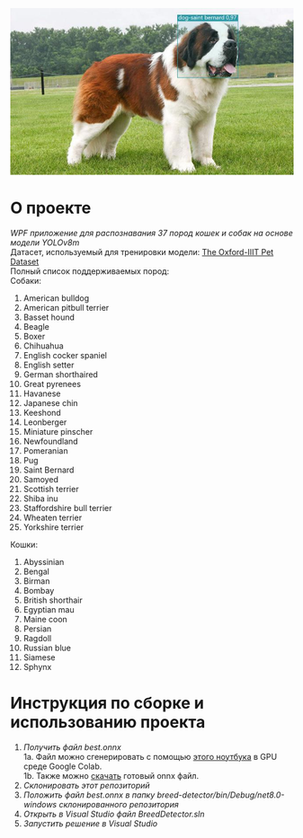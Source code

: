 
![Пример работы](https://raw.githubusercontent.com/borod1nov/breed-detector/1ccfdf6be335b1cb252a598cf89e6f97771bf58a/saint_bernard_example.jpg)
# О проекте
*WPF приложение для распознавания 37 пород кошек и собак на основе модели YOLOv8m*\
Датасет, используемый для тренировки модели: [The Oxford-IIIT Pet Dataset](https://www.kaggle.com/datasets/tanlikesmath/the-oxfordiiit-pet-dataset)\
Полный список поддерживаемых пород:\
Собаки:
1) American bulldog	
2) American pitbull terrier	
3) Basset hound	
4) Beagle	
5) Boxer	
6) Chihuahua	
7) English cocker spaniel	
8) English setter	
9) German shorthaired	
10) Great pyrenees	
11) Havanese	
12) Japanese chin	
13) Keeshond
14) Leonberger
15) Miniature pinscher
16) Newfoundland
17) Pomeranian
18) Pug
19) Saint Bernard
20) Samoyed
21) Scottish terrier
22) Shiba inu
23) Staffordshire bull terrier
24) Wheaten terrier
25) Yorkshire terrier

Кошки:
1) Abyssinian
2) Bengal
3) Birman
4) Bombay
5) British shorthair
6) Egyptian mau
7) Maine coon
8) Persian
9) Ragdoll
10) Russian blue
11) Siamese
12) Sphynx

# Инструкция по сборке и использованию проекта
1. *Получить файл best.onnx*\
    1a. Файл можно сгенерировать с помощью [этого ноутбука](https://colab.research.google.com/drive/1SbCXfn1cGPilERDw0BXaEL_GNPP8T6wC?usp=sharing) в GPU среде Google Colab.\
    1b. Также можно [скачать](https://drive.google.com/uc?export=download&id=1AKeDjjEnoVFXkYOUDhPu-JxF_CbydGka) готовый onnx файл.
2. *Склонировать этот репозиторий*
3. *Положить файл best.onnx в папку breed-detector/bin/Debug/net8.0-windows склонированного репозитория*
4. *Открыть в Visual Studio файл BreedDetector.sln*
5. *Запустить решение в Visual Studio*